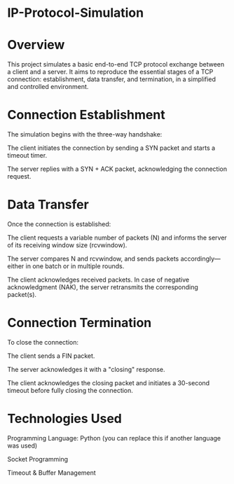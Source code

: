 # IP-Protocol-Simulation
# Overview
This project simulates a basic end-to-end TCP protocol exchange between a client and a server. It aims to reproduce the essential stages of a TCP connection: establishment, data transfer, and termination, in a simplified and controlled environment.

# Connection Establishment
The simulation begins with the three-way handshake:

The client initiates the connection by sending a SYN packet and starts a timeout timer.

The server replies with a SYN + ACK packet, acknowledging the connection request.

# Data Transfer
Once the connection is established:

The client requests a variable number of packets (N) and informs the server of its receiving window size (rcvwindow).

The server compares N and rcvwindow, and sends packets accordingly—either in one batch or in multiple rounds.

The client acknowledges received packets. In case of negative acknowledgment (NAK), the server retransmits the corresponding packet(s).

# Connection Termination
To close the connection:

The client sends a FIN packet.

The server acknowledges it with a "closing" response.

The client acknowledges the closing packet and initiates a 30-second timeout before fully closing the connection.


# Technologies Used
Programming Language: Python (you can replace this if another language was used)

Socket Programming

Timeout & Buffer Management

